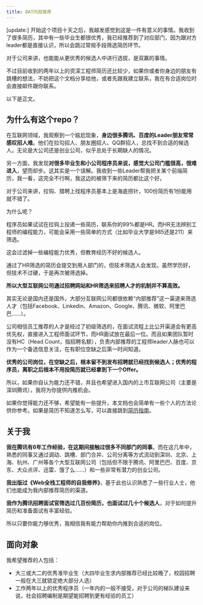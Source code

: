 ```yaml
---
title: BAT内部推荐
---
```


[update:] 开始这个项目十天之后，我越发感觉到这是一件有意义的事情。我收到了很多简历，其中有一些毕业生都很优秀，我已经推荐到了对应部门，因为跟对方leader都是直接认识，所以会跳过常规手段筛选简历环节。

对于公司来讲，也能能从更优秀的候选人中进行选拔，是双赢的事情。

不过目前收到的两年以上的资深工程师简历还比较少，如果你或者你身边的朋友有跳槽的想法，不妨把这个文档分享给他，或者先跟我建立联系，我在有合适岗位时会直接邮件跟你联系。

以下是正文。

## 为什么有这个repo？

在互联网领域，我观察到一个尴尬现象，**身边很多腾讯、百度的Leader朋友常常感叹招人难**。他们在拉勾招人、朋友圈招人、QQ群招人，总找不到合适的候选人。无论是大公司还是创业公司，似乎总处于长期缺人的情况。

另一方面，我发现**对很多毕业生和小公司程序员来说，感觉大公司门槛很高，很难进入**，望而却步。这其实是一个误解。我收到一些Leader帮我把关某个前端简历，我一看，这完全不行啊，我这边的被筛下来的简历都比这个好。

对于公司来讲，拉钩、猎聘上找程序员基本上是海底捞针，100份简历有1份能用就不错了。

为什么呢？

程序员如果试试在拉钩上投递一些简历，联系你的99%都是HR。而HR无法辨别工程师的编程能力，可能会采用一些简单的方式（比如毕业大学是985还是211）来筛选。

这会过滤掉一些编程能力优秀，但教育经历不好的候选人。

通过了HR筛选的简历会提交到用人部门的，但技术筛选人会发现，虽然学历好，但技术不过硬，于是再次被筛选掉。

**所以大型互联网公司通过招聘网站和HR筛选来招聘人才的机制并不算高效。**

其实无论是国内还是国外，大部分互联网公司都很依赖“内部推荐”这一渠道来筛选人才（包括Facebook、Linkedin、Amazon、Google、腾讯、微软、阿里巴巴……）。

公司相信员工推荐的人才是经过了初级筛选的，在面试流程上比公开渠道会有更高优先权，直接进入工程师面试环节，而HR面试放在最后一位。而且如果团队暂时没有HC（Head Count，指招聘名额），负责内部推荐的工程师leader人脉也可以作为一个备选信息关注，在有职位空缺之后第一时间知道。

**优秀的公司岗位，在空缺之后，根本留不到发布招聘就已经找到候选人；优秀的程序员，离职之后根本不用投简历就已经拿到下一个Offer。**

所以，如果你自认为能力还不错，并且也希望进入国内的上市互联网公司（主要是深圳腾讯），我将为你提供内推机会。

如果你觉得能力还不够，希望能有一些提升，本文档也会简单有一些个人的方法论供你参考。如果是简历不知道怎么写，可以直接跳到[简历指南](#3)。

## 关于我

**我在腾讯有6年工作经验，在这期间接触过很多不同部门的同事**。而在这几年中，熟悉的同事又通过调动、跳槽、部门合并、公司分离等方式流动到深圳、北京、上海、杭州、广州等各个大型互联网公司（包括但不限于腾讯、阿里巴巴、百度、京东、大众点评、迅雷、饿了么……）和一些非常有潜力的创业公司。

**我出版过《Web全栈工程师的自我修养》**，基于此也认识熟悉了一些行业人士，他们也能成为我内部推荐简历的渠道。

**我作为腾讯招聘面试官筛选过几百份简历，也面试过几十个候选人**，对于如何提升简历和准备面试有丰富经验。

所以只要你能力够优秀，我相信我有能力帮助你内推到合适的岗位。

## 面向对象

我希望推荐的人包括：

* 大三或大二的优秀准毕业生（大四毕业生求内部推荐已经比较晚了，校园招聘一般在大三就锁定绝大部分人选）
* 工作两年以上的优秀程序员（一年内的一般不接受，对于公司的梯队建设来说，社会招聘编制是期望能招聘到更有经验的员工）